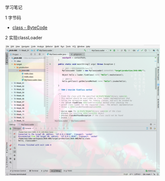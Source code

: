 学习笔记

1 字节码

- [class - ByteCode](./1/Java%20字节码.md)


2 实现classLoader

![image](./2/深度截图_dde-desktop_20201020225405.png)
